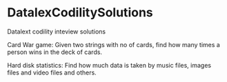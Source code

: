 # DatalexCodilitySolutions
Datalext codility inteview solutions

Card War game:
Given two strings with no of cards, find how many times a person wins in the deck of cards.

Hard disk statistics:
Find how much data is taken by music files, images files and video files and others.
